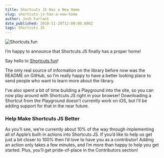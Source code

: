 ```yaml
---
title: Shortcuts JS Has a New Home
slug: shortcuts-js-has-a-new-home
author: Josh Farrant
date_published: 2018-11-28T12:00:00.000Z
tags: Shortcuts JS
---
```


![Shortcuts.fun](/blog/images/shortcuts-fun-0.png)

I’m happy to announce that Shortcuts JS finally has a proper home!

Say hello to [Shortcuts.fun](https://shortcuts.fun)!

The only real source of information on the library before now was the README on GitHub, so I’m really happy to have a better looking place to send people who want to learn more about the library.

I’ve also spent a bit of time building a Playground into the site, so you can now play around with Shortcuts JS right in your browser! Downloading a Shortcut from the Playground doesn’t currently work on iOS, but I’ll be adding support for that in the near future.

### Help Make Shortcuts JS Better

As you’ll see, we’re currently about 10% of the way through implementing all of Apple’s built-in actions into Shortcuts JS. If you’d like to help us get just a bit closer to 100% then I’d love to have you as a contributor! Adding an action only takes a few minutes, and I’m more than happy to help you get started. Plus, you’ll get pride-of-place in the Contributors section!